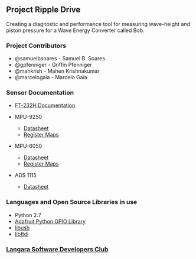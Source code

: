 ## Project Ripple Drive
Creating a diagnostic and performance tool for measuring wave-height and piston pressure for a Wave Energy Converter called Bob.

### Project Contributors
* @samuelbsoares - Samuel B. Soares
* @gpfenniger - Griffin Pfenniger
* @mahkrish - Mahen Krishnakumar
* @marcelogaia - Marcelo Gaia

### Sensor Documentation
- [FT-232H Documentation](http://www.ftdichip.com/Support/Documents/DataSheets/ICs/DS_FT232H.pdf)

- MPU-9250
  - [Datasheet](https://www.invensense.com/wp-content/uploads/2015/02/PS-MPU-9250A-01-v1.1.pdf)
  - [Register Maps](http://www.invensense.com/wp-content/uploads/2017/11/RM-MPU-9250A-00-v1.6.pdf)
  
- MPU-6050
  - [Datasheet](https://www.invensense.com/wp-content/uploads/2015/02/MPU-6000-Datasheet1.pdf)
  - [Register Maps](https://www.invensense.com/wp-content/uploads/2015/02/MPU-6000-Register-Map1.pdf)
  
- ADS 1115
  - [Datasheet](http://www.ti.com/lit/ds/symlink/ads1115.pdf)

### Languages and Open Source Libraries in use
- Python 2.7
- [Adafruit Python GPIO Library](https://github.com/adafruit/Adafruit_Python_GPIO)
- [libusb](https://github.com/libusb/libusb)
- [libftdi](https://www.intra2net.com/en/developer/libftdi/)

### [Langara Software Developers Club](https://www.facebook.com/langarasdc)
